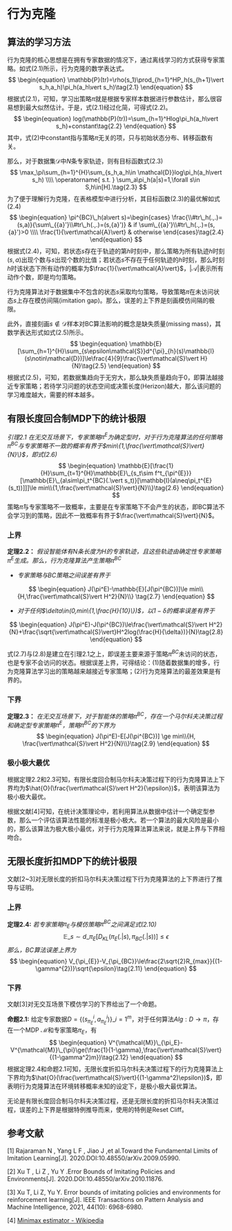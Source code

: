 # 行为克隆

## 算法的学习方法

行为克隆的核心思想是在拥有专家数据的情况下，通过离线学习的方式获得专家策略。如式(2.1)所示，行为克隆的数学表达式。
$$
\begin{equation} 
\mathbb{P}(tr)=\rho(s_1)\prod_{h=1}^HP_h(s_{h+1}\vert s_h,a_h)\pi_h(a_h\vert s_h)\tag{2.1}
\end{equation}
$$
根据式(2.1)，可知，学习出策略$\pi$就是根据专家样本数据进行参数估计，那么很容易想到最大似然估计。于是，式(2.1)经过化简，可得式(2.2)。
$$
\begin{equation}
log(\mathbb{P}(tr))=\sum_{h=1}^Hlog\pi_h(a_h\vert s_h)+constant\tag{2.2}
\end{equation}
$$
其中，式(2)中constant指与策略$\pi$无关的项，只与初始状态分布、转移函数有关。

 那么，对于数据集$\mathcal{D}$中$N$条专家轨迹，则有目标函数式(2.3)
$$
\max_\pi\sum_{h=1}^{H}\sum_{s_h,a_h\in \mathcal{D}}log\pi_h(a_h\vert s_h) \\\\
\operatorname{ s.t. } 
\sum_a\pi_h(a|s)=1,\forall s\in S,h\in[H].\tag{2.3}
$$
为了便于理解行为克隆，在表格模型中进行分析，其目标函数(2.3)的最优解如式(2.4) 
$$
\begin{equation}
\pi^{BC}\_h(a\vert s)=\begin{cases}
\frac{\\#tr\_h(.,.)=(s,a)}{\sum\_{{a}'}\\#tr\_h(.,.)=(s,{a}')} & if \sum\_{{a}'}\\#tr\_h(.,.)=(s,{a}')>0 \\\\
\frac{1}{\vert\mathcal{A}\vert} & otherwise
\end{cases}\tag{2.4}
\end{equation}
$$
根据式(2.4)，可知，若状态$s$存在于轨迹的第$h$时刻中，那么策略为所有轨迹$h$时刻$(s,a)$出现个数与$s$出现个数的比值；若状态$s$不存在于任何轨迹的$h$时刻，那么时刻$h$时该状态下所有动作的概率为$\frac{1}{\vert\mathcal{A}\vert}$，$\vert\mathcal{A}\vert$表示所有动作个数，即是均匀策略。

行为克隆算法对于数据集中不包含的状态$s$采取均匀策略，导致策略$\pi$在未访问状态$s$上存在模仿间隔(imitation gap)。那么，误差的上下界是刻画模仿间隔的极限。

此外，直接刻画$s\notin \mathcal{D}$样本对BC算法影响的概念是缺失质量(missing mass)，其数学表达形式如式(2.5)所示。
$$
\begin{equation}
\mathbb{E}[\sum_{h=1}^{H}\sum_{s\epsilon\mathcal{S}}d^{\pi}_{h}(s)\mathbb{I}(s\notin\mathcal{D})]\le\frac{4}{9}\frac{\vert\mathcal{S}\vert H}{N}\tag{2.5}
\end{equation}
$$
根据式(2.5)，可知，若数据集趋向于无穷大，那么缺失质量趋向于0，即算法越接近专家策略；若待学习问题的状态空间或决策长度(Herizon)越大，那么该问题的学习难度越大，需要的样本越多。



## 有限长度回合制MDP下的统计极限

*引理2.1 在无交互场景下，专家策略$\pi^{E}$为确定型时，对于行为克隆算法的任何策略$\pi^{BC}$与专家策略不一致的概率有界于$min\{1,\frac{\vert\mathcal{S}\vert}{N}\}$，即式(2.6)*
$$
\begin{equation}
\mathbb{E}[\frac{1}{H}\sum_{t=1}^{H}\mathbb{E}\_{s_t\sim f^t_{\pi^{E}}}[\mathbb{E}\_{a\sim\pi_t^{BC}(.\vert s_t)}[\mathbb{I}(a\neq\pi_t^{E}(s_t))]]]\le min\\{1,\frac{\vert\mathcal{S}\vert}{N}\\}\tag{2.6}
\end{equation}
$$
策略$\hat{\pi}$与专家策略不一致概率，主要是在专家策略下不会产生的状态，即BC算法不会学习到的策略，因此不一致概率有界于$\frac{\vert\mathcal{S}\vert}{N}$。

### 上界 

**定理2.2：** *假设智能体有$N$条长度为$H$的专家轨迹，且这些轨迹由确定性专家策略$\pi^E$生成。那么，行为克隆算法产生策略$\pi^{BC}$*

- *专家策略与BC策略之间误差有界于*

$$
\begin{equation}
J(\pi^E)-\mathbb{E}[J(\pi^{BC})]\le min\\{H,\frac{\vert\mathcal{S}\vert H^2}{N}\\} \tag{2.7}
\end{equation}
$$
- *对于任何$\delta\in(0,min\{1,\frac{H}{10}\})$，以$1-\delta$的概率误差有界于*

$$
\begin{equation}
J(\pi^E)-J(\pi^{BC})\le\frac{\vert\mathcal{S}\vert H^2}{N}+\frac{\sqrt{\vert\mathcal{S}\vert}H^2log(\frac{H}{\delta})}{N}\tag{2.8}
\end{equation}
$$

式(2.7)与(2.8)是建立在引理2.1之上，即误差主要来源于策略$\pi^{BC}$未访问的状态，也是专家不会访问的状态。根据误差上界，可得结论：(1)随着数据集的增多，行为克隆算法学习出的策略越来越接近专家策略；(2)行为克隆算法的最差效果是有界的。



### 下界

**定理2.3：** *在无交互场景下，对于智能体的策略$\pi^{BC}$，存在一个马尔科夫决策过程和确定型专家策略$\pi^E$，策略$\pi^{BC}$的下界为*
$$
\begin{equation}
J(\pi^E)-E[J(\pi^{BC})] \ge min\\{H, \frac{\vert\mathcal{S}\vert H^2}{N}\\}\tag{2.9}
\end{equation}
$$


### 极小极大最优

根据定理2.2和2.3可知，有限长度回合制马尔科夫决策过程下的行为克隆算法上下界均为$\hat{O}(\frac{\vert\mathcal{S}\vert H^2}{\epsilon})$，表明该算法为极小极大最优。

根据文献[4]可知，在统计决策理论中，若利用算法从数据中估计一个确定型参数，那么一个评估该算法性能的标准是极小极大。若一个算法的最大风险是最小的，那么该算法为极大极小最优，对于行为克隆算法算法来说，就是上界与下界相吻合。

 

## 无限长度折扣MDP下的统计极限

文献[2~3]对无限长度的折扣马尔科夫决策过程下行为克隆算法的上下界进行了推导与证明。

### 上界

**定理2.4:**  *若专家策略$\pi_{E}$与模仿策略$\pi^{BC}$之间满足式(2.10)*
$$
\begin{equation}
\mathbb{E}\_{s\sim d\_{\pi_{E}}}[D_{KL}(\pi_E(.\vert s),\pi_{BC}(.\vert s))] \le \epsilon\tag{2.10}
\end{equation}
$$
*那么，BC算法误差上界为*
$$
\begin{equation}
V_{\pi_{E}}-V_{\pi_{BC}}\le\frac{2\sqrt{2}R_{max}}{(1-\gamma^{2})}\sqrt{\epsilon}\tag{2.11}
\end{equation}
$$


### 下界

文献[3]对无交互场景下模仿学习的下界给出了一个命题。

**命题2.1:** 给定专家数据$D=\{(s_{\pi_E}^{i},a_{\pi_E}^i)\}\_{i=1}^m$，对于任何算法$Alg: D\to \pi$，存在一个MDP $\mathcal{M}$和专家策略$\pi_E$，有
$$
\begin{equation}
V^{\mathcal{M}}\_{\pi_E}-V^{\mathcal{M}}\_{\pi}\ge(\frac{1}{1-\gamma},\frac{\vert\mathcal{S}\vert}{(1-\gamma^2)m})\tag{2.12}
\end{equation}
$$
根据定理2.4和命题2.1可知，无限长度折扣马尔科夫决策过程下的行为克隆算法上下界均为$\hat{O}(\frac{\vert\mathcal{S}\vert}{(1-\gamma^2)\epsilon})$，即表明行为克隆算法在环境转移概率未知的设定下，是极小极大最优算法。

无论是有限长度回合制马尔科夫决策过程，还是无限长度的折扣马尔科夫决策过程，误差的上下界是根据特例推导而来，使用的特例是Reset Cliff。



## 参考文献

[1] Rajaraman N , Yang L F , Jiao J ,et al.Toward the Fundamental Limits of Imitation Learning[J].  2020.DOI:10.48550/arXiv.2009.05990.

[2] Xu T , Li Z , Yu Y .Error Bounds of Imitating Policies and Environments[J].  2020.DOI:10.48550/arXiv.2010.11876.

[3] Xu T, Li Z, Yu Y. Error bounds of imitating policies and environments for reinforcement learning[J]. IEEE Transactions on Pattern Analysis and Machine Intelligence, 2021, 44(10): 6968-6980.

[4] [Minimax estimator - Wikipedia](https://en.wikipedia.org/wiki/Minimax_estimator)
